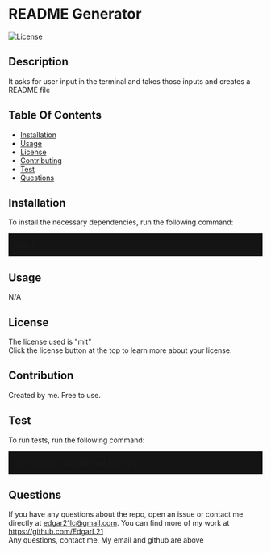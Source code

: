 
  <h1>README Generator</h1>

  [![License](https://img.shields.io/badge/License-MIT-yellow.svg)](https://opensource.org/licenses/mit)
  

  ## Description
  It asks for user input in the terminal and takes those inputs and creates a README file

  ## Table Of Contents
  * [Installation](#installation)
  * [Usage](#usage)
  * [License](#license)
  * [Contributing](#contribution)
  * [Test](#test)
  * [Questions](#questions)

  ## Installation
  To install the necessary dependencies, run the following command:
  <p style="background-color:rgb(20, 20, 20); padding:1em">
  npm i
  </p>

  ## Usage
  N/A

  ## License
  The license used is "mit"<br>
  Click the license button at the top to learn more about your license. 
  <br>

  ## Contribution
  Created by me. Free to use.

  ## Test
  To run tests, run the following command:
  <p style="background-color:rgb(20, 20, 20); padding:1em">
  npm test but currently dont have any
  </p>

  ## Questions
  If you have any questions about the repo, open an issue or contact me directly at edgar21lc@gmail.com. You can find more of my work at https://github.com/EdgarL21
  <br>
  Any questions, contact me. My email and github are above

  
